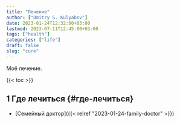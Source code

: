 ```yaml
---
title: "Лечение"
author: ["Dmitry S. Kulyabov"]
date: 2023-01-24T12:32:00+03:00
lastmod: 2023-07-11T12:45:00+03:00
tags: ["health"]
categories: ["life"]
draft: false
slug: "cure"
---
```


Моё лечение.

<!--more-->

{{< toc >}}


## <span class="section-num">1</span> Где лечиться {#где-лечиться}

-   [Семейный доктор]({{< relref "2023-01-24-family-doctor" >}})
